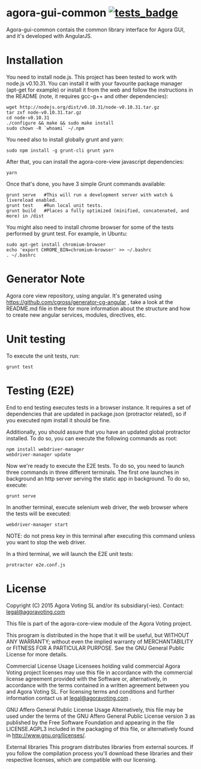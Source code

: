 # agora-gui-common [![tests_badge]][tests_link] 

[tests_badge]: https://github.com/agoravoting/agora-gui-common/workflows/Test%20all/badge.svg
[tests_link]: https://github.com/agoravoting/agora-gui-common/actions?query=workflow%3A%22Test+all%22

Agora-gui-common contais the common library interface for Agora GUI, and it's developed
with AngularJS.

# Installation

You need to install node.js. This project has been tested to work with node.js
v0.10.31. You can install it with your favourite package manager (apt-get for
example) or install it from the web and follow the instructions in the README 
(note, it requires gcc-g++ and other dependencies):

    wget http://nodejs.org/dist/v0.10.31/node-v0.10.31.tar.gz
    tar zxf node-v0.10.31.tar.gz
    cd node-v0.10.31
    ./configure && make && sudo make install
    sudo chown -R `whoami` ~/.npm

You need also to install globally grunt and yarn:

    sudo npm install -g grunt-cli grunt yarn

After that, you can install the agora-core-view javascript dependencies:

    yarn

Once that's done, you have 3 simple Grunt commands available:

    grunt serve   #This will run a development server with watch & livereload enabled.
    grunt test    #Run local unit tests.
    grunt build   #Places a fully optimized (minified, concatenated, and more) in /dist

You might also need to install chrome browser for some of the tests performed by grunt test. For example, in Ubuntu:

    sudo apt-get install chromium-browser
    echo 'export CHROME_BIN=chromium-browser' >> ~/.bashrc
    . ~/.bashrc 

# Generator Note

Agora core view repository, using angular. It's generated using 
https://github.com/cgross/generator-cg-angular , take a look at the README.md 
file in there for more information about the structure and how to create new
angular services, modules, directives, etc.

# Unit testing

To execute the unit tests, run:

    grunt test

# Testing (E2E)

End to end testing executes tests in a browser instance. It requires a set of
dependencies that are updated in package.json (protractor related), so if you
executed npm install it should be fine.

Additionally, you should assure that you have an updated global protractor
installed. To do so, you can execute the following commands as root:

    npm install webdriver-manager
    webdriver-manager update

Now we're ready to execute the E2E tests. To do so, you need to launch three
commands in three different terminals. The first one launches in background an
http server serving the static app in background. To do so, execute:

    grunt serve

In another terminal, execute selenium web driver, the web browser where the
tests will be executed:

    webdriver-manager start

NOTE: do not press <enter> key in this terminal after executing this command
unless you want to stop the web driver.

In a third terminal, we will launch the E2E unit tests:

    protractor e2e.conf.js

# License

Copyright (C) 2015 Agora Voting SL and/or its subsidiary(-ies).
Contact: legal@agoravoting.com

This file is part of the agora-core-view module of the Agora Voting project.

This program is distributed in the hope that it will be useful, but WITHOUT ANY
WARRANTY; without even the implied warranty of MERCHANTABILITY or FITNESS FOR A
PARTICULAR PURPOSE.  See the GNU General Public License for more details.

Commercial License Usage
Licensees holding valid commercial Agora Voting project licenses may use this
file in accordance with the commercial license agreement provided with the
Software or, alternatively, in accordance with the terms contained in
a written agreement between you and Agora Voting SL. For licensing terms and
conditions and further information contact us at legal@agoravoting.com .

GNU Affero General Public License Usage
Alternatively, this file may be used under the terms of the GNU Affero General
Public License version 3 as published by the Free Software Foundation and
appearing in the file LICENSE.AGPL3 included in the packaging of this file, or
alternatively found in <http://www.gnu.org/licenses/>.

External libraries
This program distributes libraries from external sources. If you follow the
compilation process you'll download these libraries and their respective
licenses, which are compatible with our licensing.
